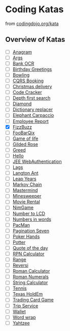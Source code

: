 # Coding Katas 
from [codingdojo.org/kata](https://codingdojo.org/kata)

## Overview of Katas


- [ ] [Anagram](https://codingdojo.org/kata/Anagram/) 
- [ ] [Args](https://codingdojo.org/kata/Args/) 
- [ ] [Bank OCR](https://codingdojo.org/kata/BankOCR/) 
- [ ] [Birthday Greetings](https://codingdojo.org/kata/birthday-greetings/) 
- [ ] [Bowling](https://codingdojo.org/kata/Bowling/) 
- [ ] [CQRS Booking](https://codingdojo.org/kata/CQRS_Booking/) 
- [ ] [Christmas delivery](https://codingdojo.org/kata/christmas-delivery/) 
- [ ] [Code Cracker](https://codingdojo.org/kata/CodeCracker/) 
- [ ] [Depth first search](https://codingdojo.org/kata/DepthFirstSearch/) 
- [ ] [Diamond](https://codingdojo.org/kata/Diamond/) 
- [ ] [Dictionary replacer](https://codingdojo.org/kata/DictionaryReplacer/) 
- [ ] [Elephant Carpaccio](https://codingdojo.org/kata/elephant-carpaccio/) 
- [ ] [Employee Report](https://codingdojo.org/kata/Employee-Report/) 
- [x] [FizzBuzz](https://codingdojo.org/kata/FizzBuzz/) 
- [ ] [FooBarQix](https://codingdojo.org/kata/FooBarQix/) 
- [ ] [Game of life](https://codingdojo.org/kata/GameOfLife/) 
- [ ] [Gilded Rose](https://codingdojo.org/kata/gilded-rose/) 
- [ ] [Greed](https://codingdojo.org/kata/Greed/) 
- [ ] [Hello](https://codingdojo.org/kata/Hello/) 
- [ ] [JEE WebAuthentication](https://codingdojo.org/kata/JEEWebAuthentication/) 
- [ ] [Lags](https://codingdojo.org/kata/Lags/) 
- [ ] [Langton Ant](https://codingdojo.org/kata/LangtonAnt/) 
- [ ] [Leap Years](https://codingdojo.org/kata/LeapYears/) 
- [ ] [Markov Chain](https://codingdojo.org/kata/MarkovChain/) 
- [ ] [Mastermind](https://codingdojo.org/kata/Mastermind/) 
- [ ] [Minesweeper](https://codingdojo.org/kata/Minesweeper/) 
- [ ] [Movie Rental](https://codingdojo.org/kata/movie-rental/) 
- [ ] [NimGame](https://codingdojo.org/kata/Nim/) 
- [ ] [Number to LCD](https://codingdojo.org/kata/NumberToLCD/) 
- [ ] [Numbers in words](https://codingdojo.org/kata/NumbersInWords/) 
- [ ] [PacMan](https://codingdojo.org/kata/PacMan/) 
- [ ] [Pagination Seven](https://codingdojo.org/kata/PaginationSeven/) 
- [ ] [Poker Hands](https://codingdojo.org/kata/PokerHands/) 
- [ ] [Potter](https://codingdojo.org/kata/Potter/) 
- [ ] [Quote of the day](https://codingdojo.org/kata/QotdCgi/) 
- [ ] [RPN Calculator](https://codingdojo.org/kata/RPN/) 
- [ ] [Range](https://codingdojo.org/kata/Range/) 
- [ ] [Reversi](https://codingdojo.org/kata/Reversi/) 
- [ ] [Roman Calculator](https://codingdojo.org/kata/RomanCalculator/) 
- [ ] [Roman Numerals](https://codingdojo.org/kata/RomanNumerals/) 
- [ ] [String Calculator](https://codingdojo.org/kata/StringCalculator/) 
- [ ] [Tennis](https://codingdojo.org/kata/Tennis/) 
- [ ] [Texas HoldEm](https://codingdojo.org/kata/TexasHoldEm/) 
- [ ] [Trading Card Game](https://codingdojo.org/kata/TradingCardGame/) 
- [ ] [Trip Service](https://codingdojo.org/kata/TripService/) 
- [ ] [Wallet](https://codingdojo.org/kata/Wallet/) 
- [ ] [Word wrap](https://codingdojo.org/kata/WordWrap/) 
- [ ] [Yahtzee](https://codingdojo.org/kata/Yahtzee/) 